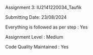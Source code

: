 Assignment 3: IU2141220034_Taufik

Submitting Date: 23/08/2024

Everything is followed as per step : Yes

Assignment Level : Medium

Code Quality Maintained : Yes
